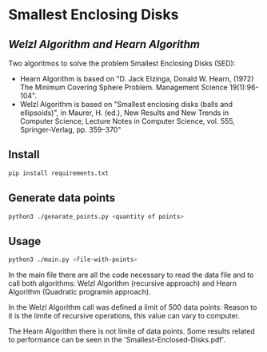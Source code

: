 # Smallest Enclosing Disks
## _Welzl Algorithm and Hearn Algorithm_

Two algoritmos to solve the problem Smallest Enclosing Disks (SED):
- Hearn Algorithm is based on "D. Jack Elzinga, Donald W. Hearn, (1972) The Minimum Covering Sphere Problem. Management Science 19(1):96-104".
- Welzl Algorithm is based on "Smallest enclosing disks (balls and ellipsoids)", in Maurer, H. (ed.), New Results and New Trends in Computer Science, Lecture Notes in Computer Science, vol. 555, Springer-Verlag, pp. 359–370"

## Install
```sh
pip install requirements.txt
```


## Generate data points
```sh
python3 ./genarate_points.py <quantity of points>
```

## Usage
```sh
python3 ./main.py <file-with-points>
```


In the main file there are all the code necessary to read the data file and to call both algorithms: Welzl Algorithm (recursive approach) and Hearn Algorithm (Quadratic programin approach).

In the Welzl Algorithm call was defined a limit of 500 data points:
Reason to it is the limite of recursive operations, this value can vary to computer.

The Hearn Algorithm there is not limite of data points.
Some results related to performance can be seen in the 'Smallest-Enclosed-Disks.pdf'. 

